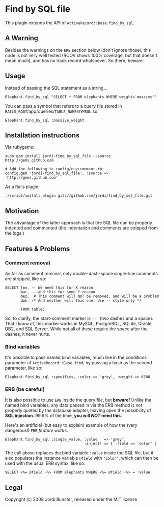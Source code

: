 # Find by SQL file

This plugin extends the API of `ActiveRecord::Base.find_by_sql`.

## A Warning

Besides the warnings on the `ERB` section below (don't ignore those), this
code is not very well tested (RCOV shows 100% coverage, but that doesn't
mean much), and has no track record whatsoever. So there, beware.

## Usage

Instead of passing the SQL statement as a string...

    Elephant.find_by_sql "SELECT * FROM elephants WHERE weight='massive'"

You can pass a symbol that refers to a query file stored in
`RAILS_ROOT`/app/queries/`TABLE_NAME`/`SYMBOL`.sql

    Elephant.find_by_sql :massive_weight

## Installation instructions

Via rubygems:

    sudo gem install jordi-find_by_sql_file --source http://gems.github.com

    # Add the following to config/environment.rb:
    config.gem 'jordi-find_by_sql_file', :source => 'http://gems.github.com'

As a Rails plugin:

    ./script/install plugin git://github.com/jordi/find_by_sql_file.git

## Motivation

The advantage of the latter approach is that the SQL file can be properly
indented and commented (the indentation and comments are stripped from the
logs.)

## Features & Problems

### Comment removal

As far as comment removal, only double-dash-space single-line comments are
stripped, like so:

    SELECT foo, -- We need this for X reason
           bar, -- and this for some Y reason
           bez,  # This comment will NOT be removed, and will be a problem
           duh  /* And neither will this one. Use -- style only */

           FROM table;

So, to clarify, the start-comment marker is `-- ` (two dashes and a space).
That I know of, this marker works in MySQL, PostgreSQL, SQLite, Oracle, DB2,
and SQL Server. While not all of these require the space after the dashes,
it never hurts.

### Bind variables

It's possible to pass named bind variables, much like in the conditions
parameter of `ActiveRecord::Base.find`, by passing a hash as the second
parameter, like so:

    Elephant.find_by_sql :specifics, :color => 'grey', :weight => 6800

### ERB (be careful)

It is also possible to use `ERB` inside the query file, but **beware!**
Unlike the named bind variables, any data passed in via the ERB method is not
properly quoted by the database adapter, leaving open the possibility of
**SQL injection**. 99.9% of the time, **you will _NOT_ need this**.

Here's an artificial (but easy to explain) example of how the
(very dangerous!) `ERB` _feature_ works:

    Elephant.find_by_sql :single_value, :value   => 'grey',
                                        :inject! => { :field => 'color' }

The call above replaces the bind variable `:value` inside the SQL file,
but it also populates the instance variable `@field` with `"color"`, which
can then be used with the usual ERB syntax, like so:

    SELECT <%= @field -%> FROM elephants WHERE <%= @field -%> = :value

## Legal

Copyright (c) 2008 Jordi Bunster, released under the MIT license